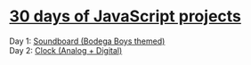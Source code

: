 # [30 days of JavaScript projects]()

Day 1: [Soundboard (Bodega Boys themed)](https://tamenze.github.io/js30/day_1_drumkit/) <br> 
Day 2: [Clock (Analog + Digital)](https://tamenze.github.io/js30/day_2_clock/)
